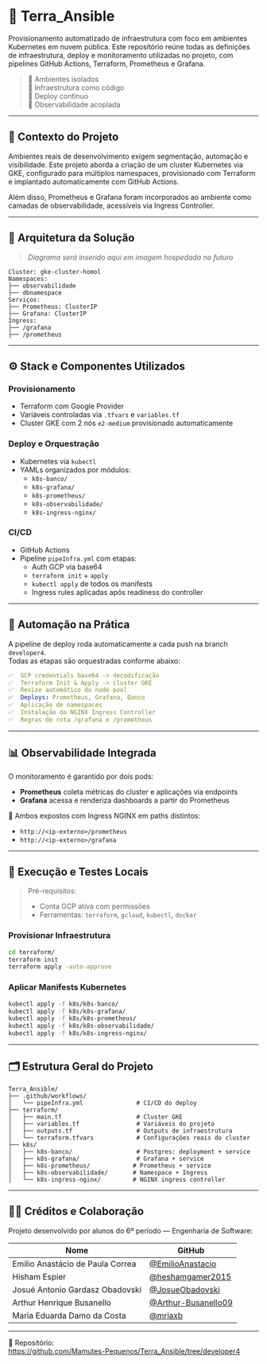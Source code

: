 # 🧱 Terra_Ansible

Provisionamento automatizado de infraestrutura com foco em ambientes Kubernetes em nuvem pública. Este repositório reúne todas as definições de infraestrutura, deploy e monitoramento utilizadas no projeto, com pipelines GitHub Actions, Terraform, Prometheus e Grafana.

> 🎯 Ambientes isolados  
> 🔧 Infraestrutura como código  
> 🚀 Deploy contínuo  
> 📡 Observabilidade acoplada

---

## 🧭 Contexto do Projeto

Ambientes reais de desenvolvimento exigem segmentação, automação e visibilidade. Este projeto aborda a criação de um cluster Kubernetes via GKE, configurado para múltiplos namespaces, provisionado com Terraform e implantado automaticamente com GitHub Actions.

Além disso, Prometheus e Grafana foram incorporados ao ambiente como camadas de observabilidade, acessíveis via Ingress Controller.

---

## 🧩 Arquitetura da Solução

> _Diagrama será inserido aqui em imagem hospedada no futuro_

```
Cluster: gke-cluster-homol
Namespaces:
├── observabilidade
├── dbnamespace
Serviços:
├── Prometheus: ClusterIP
├── Grafana: ClusterIP
Ingress:
├── /grafana
├── /prometheus
```

---

## ⚙️ Stack e Componentes Utilizados

### Provisionamento
- Terraform com Google Provider
- Variáveis controladas via `.tfvars` e `variables.tf`
- Cluster GKE com 2 nós `e2-medium` provisionado automaticamente

### Deploy e Orquestração
- Kubernetes via `kubectl`
- YAMLs organizados por módulos:
  - `k8s-banco/`
  - `k8s-grafana/`
  - `k8s-prometheus/`
  - `k8s-observabilidade/`
  - `k8s-ingress-nginx/`

### CI/CD
- GitHub Actions
- Pipeline `pipeInfra.yml` com etapas:
  - Auth GCP via base64
  - `terraform init` + `apply`
  - `kubectl apply` de todos os manifests
  - Ingress rules aplicadas após readiness do controller

---

## 🚀 Automação na Prática

A pipeline de deploy roda automaticamente a cada push na branch `developer4`.  
Todas as etapas são orquestradas conforme abaixo:

```yaml
✅  GCP credentials base64 -> decodificação
✅  Terraform Init & Apply -> cluster GKE
✅  Resize automático do node pool
✅  Deploys: Prometheus, Grafana, Banco
✅  Aplicação de namespaces
✅  Instalação do NGINX Ingress Controller
✅  Regras de rota /grafana e /prometheus
```

---

## 📊 Observabilidade Integrada

O monitoramento é garantido por dois pods:

- **Prometheus** coleta métricas do cluster e aplicações via endpoints
- **Grafana** acessa e renderiza dashboards a partir do Prometheus

🔐 Ambos expostos com Ingress NGINX em paths distintos:
- `http://<ip-externo>/prometheus`
- `http://<ip-externo>/grafana`

---

## 🧪 Execução e Testes Locais

> Pré-requisitos:
> - Conta GCP ativa com permissões
> - Ferramentas: `terraform`, `gcloud`, `kubectl`, `docker`

### Provisionar Infraestrutura
```bash
cd terraform/
terraform init
terraform apply -auto-approve
```

### Aplicar Manifests Kubernetes
```bash
kubectl apply -f k8s/k8s-banco/
kubectl apply -f k8s/k8s-grafana/
kubectl apply -f k8s/k8s-prometheus/
kubectl apply -f k8s/k8s-observabilidade/
kubectl apply -f k8s/k8s-ingress-nginx/
```

---

## 🗂 Estrutura Geral do Projeto

```plaintext
Terra_Ansible/
├── .github/workflows/
│   └── pipeInfra.yml               # CI/CD do deploy
├── terraform/
│   ├── main.tf                     # Cluster GKE
│   ├── variables.tf                # Variáveis do projeto
│   ├── outputs.tf                  # Outputs de infraestrutura
│   └── terraform.tfvars            # Configurações reais do cluster
├── k8s/
│   ├── k8s-banco/                  # Postgres: deployment + service
│   ├── k8s-grafana/                # Grafana + service
│   ├── k8s-prometheus/            # Prometheus + service
│   ├── k8s-observabilidade/       # Namespace + Ingress
│   └── k8s-ingress-nginx/         # NGINX ingress controller
```

---

## 🧑‍💻 Créditos e Colaboração

Projeto desenvolvido por alunos do 6º período — Engenharia de Software:

| Nome                                  | GitHub                                  |
|---------------------------------------|------------------------------------------|
| Emilio Anastácio de Paula Correa      | [@EmilioAnastacio](https://github.com/EmilioAnastacio) |
| Hisham Espier                         | [@heshamgamer2015](https://github.com/heshamgamer2015) |
| Josué Antonio Gardasz Obadovski       | [@JosueObadovski](https://github.com/JosueObadovski) |
| Arthur Henrique Busanello             | [@Arthur-Busanello09](https://github.com/Arthur-Busanello09) |
| Maria Eduarda Damo da Costa           | [@mriaxb](https://github.com/mriaxb) |

---

📁 Repositório:  
https://github.com/Mamutes-Pequenos/Terra_Ansible/tree/developer4
